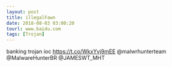 ```yaml
---
layout: post
title: illegalFawn
date: 2018-08-03 03:00:20
tourl: www.baidu.com
tags: [Trojan]
---
```

banking trojan ioc
https://t.co/WkxYvj9mEE
@malwrhunterteam @MalwareHunterBR @JAMESWT_MHT